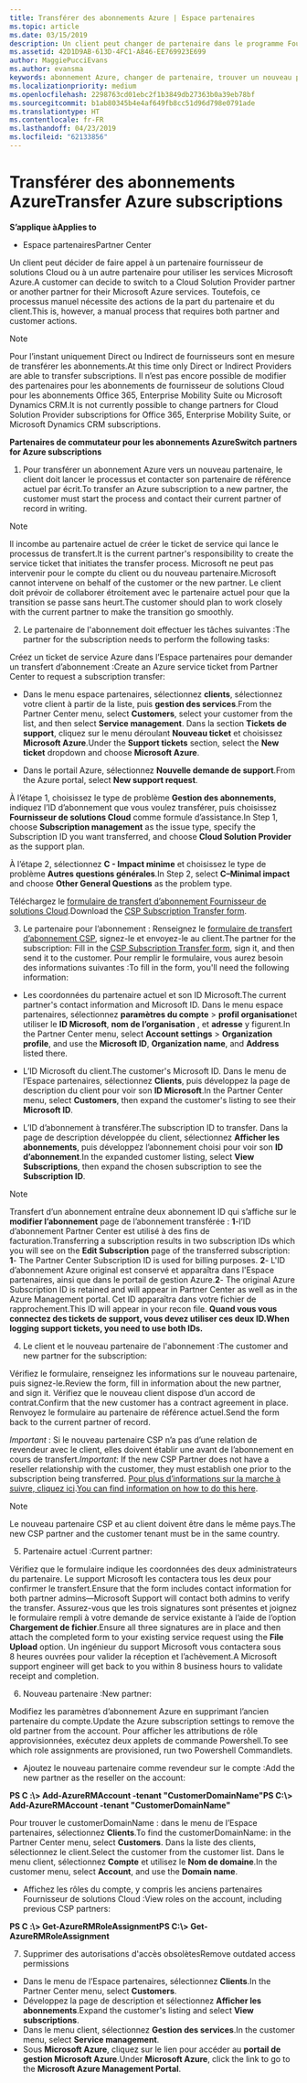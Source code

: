 ```yaml
---
title: Transférer des abonnements Azure | Espace partenaires
ms.topic: article
ms.date: 03/15/2019
description: Un client peut changer de partenaire dans le programme Fournisseur de solutions&nbsp;Cloud pour utiliser les services Microsoft&nbsp;Azure. Toutefois, ce processus manuel nécessite des actions de la part du partenaire et du client.
ms.assetid: 42D1D9AB-613D-4FC1-A846-EE769923E699
author: MaggiePucciEvans
ms.author: evansma
keywords: abonnement Azure, changer de partenaire, trouver un nouveau partenaire, autre partenaire
ms.localizationpriority: medium
ms.openlocfilehash: 2298763cd01ebc2f1b3849db27363b0a39eb78bf
ms.sourcegitcommit: b1ab80345b4e4af649fb8cc51d96d798e0791ade
ms.translationtype: HT
ms.contentlocale: fr-FR
ms.lasthandoff: 04/23/2019
ms.locfileid: "62133856"
---
```

# <a name="transfer-azure-subscriptions"></a><span data-ttu-id="0fd01-105">Transférer des abonnements Azure</span><span class="sxs-lookup"><span data-stu-id="0fd01-105">Transfer Azure subscriptions</span></span> 

<span data-ttu-id="0fd01-106">**S’applique à**</span><span class="sxs-lookup"><span data-stu-id="0fd01-106">**Applies to**</span></span>

-  <span data-ttu-id="0fd01-107">Espace partenaires</span><span class="sxs-lookup"><span data-stu-id="0fd01-107">Partner Center</span></span>

<span data-ttu-id="0fd01-108">Un client peut décider de faire appel à un partenaire fournisseur de solutions Cloud ou à un autre partenaire pour utiliser les services Microsoft Azure.</span><span class="sxs-lookup"><span data-stu-id="0fd01-108">A customer can decide to switch to a Cloud Solution Provider partner or another partner for their Microsoft Azure services.</span></span> <span data-ttu-id="0fd01-109">Toutefois, ce processus manuel nécessite des actions de la part du partenaire et du client.</span><span class="sxs-lookup"><span data-stu-id="0fd01-109">This is, however, a manual process that requires both partner and customer actions.</span></span>

>[!Note]  
><span data-ttu-id="0fd01-110">Pour l’instant uniquement Direct ou Indirect de fournisseurs sont en mesure de transférer les abonnements.</span><span class="sxs-lookup"><span data-stu-id="0fd01-110">At this time only Direct or Indirect Providers are able to transfer subscriptions.</span></span>
><span data-ttu-id="0fd01-111">Il n’est pas encore possible de modifier des partenaires pour les abonnements de fournisseur de solutions Cloud pour les abonnements Office 365, Enterprise Mobility Suite ou Microsoft Dynamics CRM.</span><span class="sxs-lookup"><span data-stu-id="0fd01-111">It is not currently possible to change partners for Cloud Solution Provider subscriptions for Office 365, Enterprise Mobility Suite, or Microsoft Dynamics CRM subscriptions.</span></span>



<span data-ttu-id="0fd01-112">**Partenaires de commutateur pour les abonnements Azure**</span><span class="sxs-lookup"><span data-stu-id="0fd01-112">**Switch partners for Azure subscriptions**</span></span>

1. <span data-ttu-id="0fd01-113">Pour transférer un abonnement Azure vers un nouveau partenaire, le client doit lancer le processus et contacter son partenaire de référence actuel par écrit.</span><span class="sxs-lookup"><span data-stu-id="0fd01-113">To transfer an Azure subscription to a new partner, the customer must start the process and contact their current partner of record in writing.</span></span> 
>[!Note]
><span data-ttu-id="0fd01-114">Il incombe au partenaire actuel de créer le ticket de service qui lance le processus de transfert.</span><span class="sxs-lookup"><span data-stu-id="0fd01-114">It is the current partner's responsibility to create the service ticket that initiates the transfer process.</span></span> <span data-ttu-id="0fd01-115">Microsoft ne peut pas intervenir pour le compte du client ou du nouveau partenaire.</span><span class="sxs-lookup"><span data-stu-id="0fd01-115">Microsoft cannot intervene on behalf of the customer or the new partner.</span></span> <span data-ttu-id="0fd01-116">Le client doit prévoir de collaborer étroitement avec le partenaire actuel pour que la transition se passe sans heurt.</span><span class="sxs-lookup"><span data-stu-id="0fd01-116">The customer should plan to work closely with the current partner to make the transition go smoothly.</span></span>

2. <span data-ttu-id="0fd01-117">Le partenaire de l'abonnement doit effectuer les tâches suivantes :</span><span class="sxs-lookup"><span data-stu-id="0fd01-117">The partner for the subscription needs to perform the following tasks:</span></span>

<span data-ttu-id="0fd01-118">Créez un ticket de service Azure dans l’Espace partenaires pour demander un transfert d’abonnement&nbsp;:</span><span class="sxs-lookup"><span data-stu-id="0fd01-118">Create an Azure service ticket from Partner Center to request a subscription transfer:</span></span>
-   <span data-ttu-id="0fd01-119">Dans le menu espace partenaires, sélectionnez **clients**, sélectionnez votre client à partir de la liste, puis **gestion des services**.</span><span class="sxs-lookup"><span data-stu-id="0fd01-119">From the Partner Center menu, select **Customers**, select your customer from the list, and then select **Service management**.</span></span> <span data-ttu-id="0fd01-120">Dans la section **Tickets de support**, cliquez sur le menu déroulant **Nouveau ticket** et choisissez **Microsoft Azure**.</span><span class="sxs-lookup"><span data-stu-id="0fd01-120">Under the **Support tickets** section, select the **New ticket** dropdown and choose **Microsoft Azure**.</span></span>

-   <span data-ttu-id="0fd01-121">Dans le portail Azure, sélectionnez **Nouvelle demande de support**.</span><span class="sxs-lookup"><span data-stu-id="0fd01-121">From the Azure portal, select **New support request**.</span></span>

<span data-ttu-id="0fd01-122">À l’étape&nbsp;1, choisissez le type de problème **Gestion des abonnements**, indiquez l’ID d’abonnement que vous voulez transférer, puis choisissez **Fournisseur de solutions&nbsp;Cloud** comme formule d’assistance.</span><span class="sxs-lookup"><span data-stu-id="0fd01-122">In Step 1, choose **Subscription management** as the issue type, specify the Subscription ID you want transferred, and choose **Cloud Solution Provider** as the support plan.</span></span>

<span data-ttu-id="0fd01-123">À l’étape 2, sélectionnez **C - Impact minime** et choisissez le type de problème **Autres questions générales**.</span><span class="sxs-lookup"><span data-stu-id="0fd01-123">In Step 2, select **C–Minimal impact** and choose **Other General Questions** as the problem type.</span></span>

<span data-ttu-id="0fd01-124">Téléchargez le [formulaire de transfert d’abonnement Fournisseur de solutions&nbsp;Cloud](https://assets.windowsphone.com/5222c408-e546-4e01-b72a-2ec7d4c43d57/CSP_Subscription_Transfer_Form_Azure_InvariantCulture_Default.zip).</span><span class="sxs-lookup"><span data-stu-id="0fd01-124">Download the [CSP Subscription Transfer form](https://assets.windowsphone.com/5222c408-e546-4e01-b72a-2ec7d4c43d57/CSP_Subscription_Transfer_Form_Azure_InvariantCulture_Default.zip).</span></span>

3. <span data-ttu-id="0fd01-125">Le partenaire pour l’abonnement : Renseignez le [formulaire de transfert d’abonnement CSP](https://assets.windowsphone.com/5222c408-e546-4e01-b72a-2ec7d4c43d57/CSP_Subscription_Transfer_Form_Azure_InvariantCulture_Default.zip), signez-le et envoyez-le au client.</span><span class="sxs-lookup"><span data-stu-id="0fd01-125">The partner for the subscription: Fill in the [CSP Subscription Transfer form](https://assets.windowsphone.com/5222c408-e546-4e01-b72a-2ec7d4c43d57/CSP_Subscription_Transfer_Form_Azure_InvariantCulture_Default.zip), sign it, and then send it to the customer.</span></span> <span data-ttu-id="0fd01-126">Pour remplir le formulaire, vous aurez besoin des informations suivantes&nbsp;:</span><span class="sxs-lookup"><span data-stu-id="0fd01-126">To fill in the form, you'll need the following information:</span></span>

- <span data-ttu-id="0fd01-127">Les coordonnées du partenaire actuel et son ID Microsoft.</span><span class="sxs-lookup"><span data-stu-id="0fd01-127">The current partner's contact information and Microsoft ID.</span></span> <span data-ttu-id="0fd01-128">Dans le menu espace partenaires, sélectionnez **paramètres du compte** &gt; **profil organisation**et utiliser le **ID Microsoft**, **nom de l’organisation** , et **adresse** y figurent.</span><span class="sxs-lookup"><span data-stu-id="0fd01-128">In the Partner Center menu, select **Account settings** &gt; **Organization profile**, and use the **Microsoft ID**, **Organization name**, and **Address** listed there.</span></span>

- <span data-ttu-id="0fd01-129">L’ID&nbsp;Microsoft du client.</span><span class="sxs-lookup"><span data-stu-id="0fd01-129">The customer's Microsoft ID.</span></span> <span data-ttu-id="0fd01-130">Dans le menu de l’Espace partenaires, sélectionnez **Clients**, puis développez la page de description du client pour voir son **ID&nbsp;Microsoft**.</span><span class="sxs-lookup"><span data-stu-id="0fd01-130">In the Partner Center menu, select **Customers**, then expand the customer's listing to see their **Microsoft ID**.</span></span>

- <span data-ttu-id="0fd01-131">L’ID d’abonnement à transférer.</span><span class="sxs-lookup"><span data-stu-id="0fd01-131">The subscription ID to transfer.</span></span> <span data-ttu-id="0fd01-132">Dans la page de description développée du client, sélectionnez **Afficher les abonnements**, puis développez l’abonnement choisi pour voir son **ID d’abonnement**.</span><span class="sxs-lookup"><span data-stu-id="0fd01-132">In the expanded customer listing, select **View Subscriptions**, then expand the chosen subscription to see the **Subscription ID**.</span></span>

>[!Note]
><span data-ttu-id="0fd01-133">Transfert d’un abonnement entraîne deux abonnement ID qui s’affiche sur le **modifier l’abonnement** page de l’abonnement transférée : **1**-l’ID d’abonnement Partner Center est utilisé à des fins de facturation.</span><span class="sxs-lookup"><span data-stu-id="0fd01-133">Transferring a subscription results in two subscription IDs which you will see on the **Edit Subscription** page of the transferred subscription: **1**- The Partner Center Subscription ID is used for billing purposes.</span></span> 
<span data-ttu-id="0fd01-134">**2**- L'ID d’abonnement Azure original est conservé et apparaîtra dans l'Espace partenaires, ainsi que dans le portail de gestion Azure.</span><span class="sxs-lookup"><span data-stu-id="0fd01-134">**2**-  The original Azure Subscription ID is retained and will appear in Partner Center as well as in the Azure Management portal.</span></span> <span data-ttu-id="0fd01-135">Cet ID apparaîtra dans votre fichier de rapprochement.</span><span class="sxs-lookup"><span data-stu-id="0fd01-135">This ID will appear in your recon file.</span></span>  <span data-ttu-id="0fd01-136">**Quand vous vous connectez des tickets de support, vous devez utiliser ces deux ID.**</span><span class="sxs-lookup"><span data-stu-id="0fd01-136">**When logging support tickets, you need to use both IDs.**</span></span>

4. <span data-ttu-id="0fd01-137">Le client et le nouveau partenaire de l'abonnement :</span><span class="sxs-lookup"><span data-stu-id="0fd01-137">The customer and new partner for the subscription:</span></span>

<span data-ttu-id="0fd01-138">Vérifiez le formulaire, renseignez les informations sur le nouveau partenaire, puis signez-le.</span><span class="sxs-lookup"><span data-stu-id="0fd01-138">Review the form, fill in information about the new partner, and sign it.</span></span> <span data-ttu-id="0fd01-139">Vérifiez que le nouveau client dispose d’un accord de contrat.</span><span class="sxs-lookup"><span data-stu-id="0fd01-139">Confirm that the new customer has a contract agreement in place.</span></span> <span data-ttu-id="0fd01-140">Renvoyez le formulaire au partenaire de référence actuel.</span><span class="sxs-lookup"><span data-stu-id="0fd01-140">Send the form back to the current partner of record.</span></span>

<span data-ttu-id="0fd01-141">*Important* : Si le nouveau partenaire CSP n’a pas d’une relation de revendeur avec le client, elles doivent établir une avant de l’abonnement en cours de transfert.</span><span class="sxs-lookup"><span data-stu-id="0fd01-141">*Important*: If the new CSP Partner does not have a reseller relationship with the customer, they must establish one prior to the subscription being transferred.</span></span> <span data-ttu-id="0fd01-142">[Pour plus d’informations sur la marche à suivre, cliquez ici](request-a-relationship-with-a-customer.md).</span><span class="sxs-lookup"><span data-stu-id="0fd01-142">[You can find information on how to do this here](request-a-relationship-with-a-customer.md).</span></span>

>[!Note]
><span data-ttu-id="0fd01-143">Le nouveau partenaire CSP et au client doivent être dans le même pays.</span><span class="sxs-lookup"><span data-stu-id="0fd01-143">The new CSP partner and the customer tenant must be in the same country.</span></span> 

5. <span data-ttu-id="0fd01-144">Partenaire actuel :</span><span class="sxs-lookup"><span data-stu-id="0fd01-144">Current partner:</span></span>

<span data-ttu-id="0fd01-145">Vérifiez que le formulaire indique les coordonnées des deux&nbsp;administrateurs du partenaire. Le support Microsoft les contactera tous les deux pour confirmer le transfert.</span><span class="sxs-lookup"><span data-stu-id="0fd01-145">Ensure that the form includes contact information for both partner admins—Microsoft Support will contact both admins to verify the transfer.</span></span> <span data-ttu-id="0fd01-146">Assurez-vous que les trois signatures sont présentes et joignez le formulaire rempli à votre demande de service existante à l’aide de l’option **Chargement de fichier**.</span><span class="sxs-lookup"><span data-stu-id="0fd01-146">Ensure all three signatures are in place and then attach the completed form to your existing service request using the **File Upload** option.</span></span> <span data-ttu-id="0fd01-147">Un ingénieur du support Microsoft vous contactera sous 8&nbsp;heures ouvrées pour valider la réception et l’achèvement.</span><span class="sxs-lookup"><span data-stu-id="0fd01-147">A Microsoft support engineer will get back to you within 8 business hours to validate receipt and completion.</span></span>

6. <span data-ttu-id="0fd01-148">Nouveau partenaire :</span><span class="sxs-lookup"><span data-stu-id="0fd01-148">New partner:</span></span>

<span data-ttu-id="0fd01-149">Modifiez les paramètres d’abonnement Azure en supprimant l’ancien partenaire du compte.</span><span class="sxs-lookup"><span data-stu-id="0fd01-149">Update the Azure subscription settings to remove the old partner from the account.</span></span> <span data-ttu-id="0fd01-150">Pour afficher les attributions de rôle approvisionnées, exécutez deux applets de commande Powershell.</span><span class="sxs-lookup"><span data-stu-id="0fd01-150">To see which role assignments are provisioned, run two Powershell Commandlets.</span></span>

-   <span data-ttu-id="0fd01-151">Ajoutez le nouveau partenaire comme revendeur sur le compte :</span><span class="sxs-lookup"><span data-stu-id="0fd01-151">Add the new partner as the reseller on the account:</span></span>

<span data-ttu-id="0fd01-152">**PS C :\\&gt; Add-AzureRMAccount -tenant "CustomerDomainName"**</span><span class="sxs-lookup"><span data-stu-id="0fd01-152">**PS C:\\&gt; Add-AzureRMAccount -tenant "CustomerDomainName"**</span></span>

<span data-ttu-id="0fd01-153">Pour trouver le customerDomainName : dans le menu de l’Espace partenaires, sélectionnez **Clients**.</span><span class="sxs-lookup"><span data-stu-id="0fd01-153">To find the customerDomainName: in the Partner Center menu, select **Customers**.</span></span> <span data-ttu-id="0fd01-154">Dans la liste des clients, sélectionnez le client.</span><span class="sxs-lookup"><span data-stu-id="0fd01-154">Select the customer from the customer list.</span></span> <span data-ttu-id="0fd01-155">Dans le menu client, sélectionnez **Compte** et utilisez le **Nom de domaine**.</span><span class="sxs-lookup"><span data-stu-id="0fd01-155">In the customer menu, select **Account**, and use the **Domain name**.</span></span>

-   <span data-ttu-id="0fd01-156">Affichez les rôles du compte, y compris les anciens partenaires Fournisseur de solutions Cloud :</span><span class="sxs-lookup"><span data-stu-id="0fd01-156">View roles on the account, including previous CSP partners:</span></span>

<span data-ttu-id="0fd01-157">**PS C :\\&gt; Get-AzureRMRoleAssignment**</span><span class="sxs-lookup"><span data-stu-id="0fd01-157">**PS C:\\&gt; Get-AzureRMRoleAssignment**</span></span>

7. <span data-ttu-id="0fd01-158">Supprimer des autorisations d'accès obsolètes</span><span class="sxs-lookup"><span data-stu-id="0fd01-158">Remove outdated access permissions</span></span>

-  <span data-ttu-id="0fd01-159">Dans le menu de l’Espace partenaires, sélectionnez **Clients**.</span><span class="sxs-lookup"><span data-stu-id="0fd01-159">In the Partner Center menu, select **Customers**.</span></span> 
-  <span data-ttu-id="0fd01-160">Développez la page de description et sélectionnez **Afficher les abonnements**.</span><span class="sxs-lookup"><span data-stu-id="0fd01-160">Expand the customer's listing and select **View subscriptions**.</span></span> 
-  <span data-ttu-id="0fd01-161">Dans le menu client, sélectionnez **Gestion des services**.</span><span class="sxs-lookup"><span data-stu-id="0fd01-161">In the customer menu, select **Service management**.</span></span> 
-  <span data-ttu-id="0fd01-162">Sous **Microsoft&nbsp;Azure**, cliquez sur le lien pour accéder au **portail de gestion Microsoft&nbsp;Azure**.</span><span class="sxs-lookup"><span data-stu-id="0fd01-162">Under **Microsoft Azure**, click the link to go to the **Microsoft Azure Management Portal**.</span></span>

 

 



